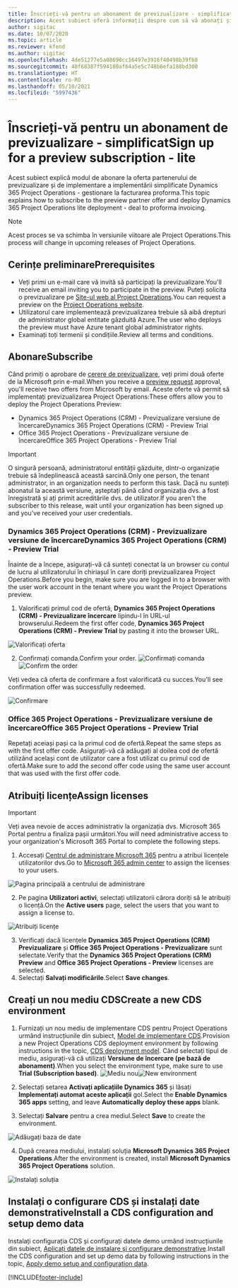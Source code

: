 ```yaml
---
title: Înscrieți-vă pentru un abonament de previzualizare - simplificat
description: Acest subiect oferă informații despre cum să vă abonați și să implementați Project Operations simplificat - gestionați facturarea proforma.
author: sigitac
ms.date: 10/07/2020
ms.topic: article
ms.reviewer: kfend
ms.author: sigitac
ms.openlocfilehash: 4de51277e5a08690cc16497e3916f40498b39fb8
ms.sourcegitcommit: 40f68387f594180af64a5e5c748b6efa188bd300
ms.translationtype: HT
ms.contentlocale: ro-RO
ms.lasthandoff: 05/10/2021
ms.locfileid: "5997436"
---
```

# <a name="sign-up-for-a-preview-subscription---lite"></a><span data-ttu-id="ed096-103">Înscrieți-vă pentru un abonament de previzualizare - simplificat</span><span class="sxs-lookup"><span data-stu-id="ed096-103">Sign up for a preview subscription - lite</span></span> 

<span data-ttu-id="ed096-104">Acest subiect explică modul de abonare la oferta partenerului de previzualizare și de implementare a implementării simplificate Dynamics 365 Project Operations - gestionare la facturarea proforma.</span><span class="sxs-lookup"><span data-stu-id="ed096-104">This topic explains how to subscribe to the preview partner offer and deploy Dynamics 365 Project Operations lite deployment - deal to proforma invoicing.</span></span>

> [!NOTE]
> <span data-ttu-id="ed096-105">Acest proces se va schimba în versiunile viitoare ale Project Operations.</span><span class="sxs-lookup"><span data-stu-id="ed096-105">This process will change in upcoming releases of Project Operations.</span></span>

## <a name="prerequisites"></a><span data-ttu-id="ed096-106">Cerințe preliminare</span><span class="sxs-lookup"><span data-stu-id="ed096-106">Prerequisites</span></span>

- <span data-ttu-id="ed096-107">Veți primi un e-mail care vă invită să participați la previzualizare.</span><span class="sxs-lookup"><span data-stu-id="ed096-107">You'll receive an email inviting you to participate in the preview.</span></span> <span data-ttu-id="ed096-108">Puteți solicita o previzualizare pe [Site-ul web al Project Operations](https://dynamics.microsoft.com/en-us/project-operations/overview/).</span><span class="sxs-lookup"><span data-stu-id="ed096-108">You can request a preview on the [Project Operations website](https://dynamics.microsoft.com/en-us/project-operations/overview/).</span></span>
- <span data-ttu-id="ed096-109">Utilizatorul care implementează previzualizarea trebuie să aibă drepturi de administrator global entitate găzduită Azure.</span><span class="sxs-lookup"><span data-stu-id="ed096-109">The user who deploys the preview must have Azure tenant global administrator rights.</span></span>
- <span data-ttu-id="ed096-110">Examinați toți termenii și condițiile.</span><span class="sxs-lookup"><span data-stu-id="ed096-110">Review all terms and conditions.</span></span>

## <a name="subscribe"></a><span data-ttu-id="ed096-111">Abonare</span><span class="sxs-lookup"><span data-stu-id="ed096-111">Subscribe</span></span>

<span data-ttu-id="ed096-112">Când primiți o aprobare de [cerere de previzualizare](https://forms.office.com/FormsPro/Pages/ResponsePage.aspx?id=v4j5cvGGr0GRqy180BHbR56j8lZs0FdAvwT75_WNFyxUMkRDV1NYQU5TNjE2VjhKOVBUNVg2R0s1NC4u), veți primi două oferte de la Microsoft prin e-mail.</span><span class="sxs-lookup"><span data-stu-id="ed096-112">When you receive a [preview request](https://forms.office.com/FormsPro/Pages/ResponsePage.aspx?id=v4j5cvGGr0GRqy180BHbR56j8lZs0FdAvwT75_WNFyxUMkRDV1NYQU5TNjE2VjhKOVBUNVg2R0s1NC4u) approval, you'll receive two offers from Microsoft by email.</span></span> <span data-ttu-id="ed096-113">Aceste oferte vă permit să implementați previzualizarea Project Operations:</span><span class="sxs-lookup"><span data-stu-id="ed096-113">These offers allow you to deploy the Project Operations Preview:</span></span>

- <span data-ttu-id="ed096-114">Dynamics 365 Project Operations (CRM) - Previzualizare versiune de încercare</span><span class="sxs-lookup"><span data-stu-id="ed096-114">Dynamics 365 Project Operations (CRM) - Preview Trial</span></span>
- <span data-ttu-id="ed096-115">Office 365 Project Operations - Previzualizare versiune de încercare</span><span class="sxs-lookup"><span data-stu-id="ed096-115">Office 365 Project Operations - Preview Trial</span></span>

> [!IMPORTANT]
> <span data-ttu-id="ed096-116">O singură persoană, administratorul entității găzduite, dintr-o organizație trebuie să îndeplinească această sarcină.</span><span class="sxs-lookup"><span data-stu-id="ed096-116">Only one person, the tenant administrator, in an organization needs to perform this task.</span></span> <span data-ttu-id="ed096-117">Dacă nu sunteți abonatul la această versiune, așteptați până când organizația dvs. a fost înregistrată și ați primit acreditările dvs. de utilizator.</span><span class="sxs-lookup"><span data-stu-id="ed096-117">If you aren't the subscriber to this release, wait until your organization has been signed up and you've received your user credentials.</span></span>

### <a name="dynamics-365-project-operations-crm---preview-trial"></a><span data-ttu-id="ed096-118">Dynamics 365 Project Operations (CRM) - Previzualizare versiune de încercare</span><span class="sxs-lookup"><span data-stu-id="ed096-118">Dynamics 365 Project Operations (CRM) - Preview Trial</span></span> 

<span data-ttu-id="ed096-119">Înainte de a începe, asigurați-vă că sunteți conectat la un browser cu contul de lucru al utilizatorului în chiriașul în care doriți previzualizarea Project Operations.</span><span class="sxs-lookup"><span data-stu-id="ed096-119">Before you begin, make sure you are logged in to a browser with the user work account in the tenant where you want the Project Operations preview.</span></span>

1. <span data-ttu-id="ed096-120">Valorificați primul cod de ofertă, **Dynamics 365 Project Operations (CRM) - Previzualizare încercare** lipindu-l în URL-ul browserului.</span><span class="sxs-lookup"><span data-stu-id="ed096-120">Redeem the first offer code, **Dynamics 365 Project Operations (CRM) - Preview Trial** by pasting it into the browser URL.</span></span>

![Valorificați oferta](./media/16RedeemFirstOfferNew.png)

2. <span data-ttu-id="ed096-122">Confirmați comanda.</span><span class="sxs-lookup"><span data-stu-id="ed096-122">Confirm your order.</span></span>
<span data-ttu-id="ed096-123">![Confirmați comanda](./media/17ConfirmOrderNew.png)</span><span class="sxs-lookup"><span data-stu-id="ed096-123">![Confirm the order](./media/17ConfirmOrderNew.png)</span></span>

<span data-ttu-id="ed096-124">Veți vedea că oferta de confirmare a fost valorificată cu succes.</span><span class="sxs-lookup"><span data-stu-id="ed096-124">You'll see confirmation offer was successfully redeemed.</span></span>

![Confirmare](./media/18OrderConfirmationNew.png)

### <a name="office-365-project-operations---preview-trial"></a><span data-ttu-id="ed096-126">Office 365 Project Operations - Previzualizare versiune de încercare</span><span class="sxs-lookup"><span data-stu-id="ed096-126">Office 365 Project Operations - Preview Trial</span></span>

<span data-ttu-id="ed096-127">Repetați aceiași pași ca la primul cod de ofertă.</span><span class="sxs-lookup"><span data-stu-id="ed096-127">Repeat the same steps as with the first offer code.</span></span> <span data-ttu-id="ed096-128">Asigurați-vă că adăugați al doilea cod de ofertă utilizând același cont de utilizator care a fost utilizat cu primul cod de ofertă.</span><span class="sxs-lookup"><span data-stu-id="ed096-128">Make sure to add the second offer code using the same user account that was used with the first offer code.</span></span>

## <a name="assign-licenses"></a><span data-ttu-id="ed096-129">Atribuiți licențe</span><span class="sxs-lookup"><span data-stu-id="ed096-129">Assign licenses</span></span>

> [!IMPORTANT]
> <span data-ttu-id="ed096-130">Veți avea nevoie de acces administrativ la organizația dvs. Microsoft 365 Portal pentru a finaliza pașii următori.</span><span class="sxs-lookup"><span data-stu-id="ed096-130">You will need administrative access to your organization's Microsoft 365 Portal to complete the following steps.</span></span>


1. <span data-ttu-id="ed096-131">Accesați [Centrul de administrare Microsoft 365](https://portal.office.com/) pentru a atribui licențele utilizatorilor dvs.</span><span class="sxs-lookup"><span data-stu-id="ed096-131">Go to [Microsoft 365 admin center](https://portal.office.com/) to assign the licenses to your users.</span></span>

![Pagina principală a centrului de administrare](./media/14AdminPortal.png)

2. <span data-ttu-id="ed096-133">Pe pagina **Utilizatori activi**, selectați utilizatorii cărora doriți să le atribuiți o licență.</span><span class="sxs-lookup"><span data-stu-id="ed096-133">On the **Active users** page, select the users that you want to assign a license to.</span></span>

![Atribuiți licențe](./media/15AssignLicenses.png)

3. <span data-ttu-id="ed096-135">Verificați dacă licențele **Dynamics 365 Project Operations (CRM) Previzualizare** și **Office 365 Project Operations - Previzualizare** sunt selectate.</span><span class="sxs-lookup"><span data-stu-id="ed096-135">Verify that the **Dynamics 365 Project Operations (CRM) Preview** and **Office 365 Project Operations - Preview** licenses are selected.</span></span> 
4. <span data-ttu-id="ed096-136">Selectați **Salvați modificările**.</span><span class="sxs-lookup"><span data-stu-id="ed096-136">Select **Save changes**.</span></span>

## <a name="create-a-new-cds-environment"></a><span data-ttu-id="ed096-137">Creați un nou mediu CDS</span><span class="sxs-lookup"><span data-stu-id="ed096-137">Create a new CDS environment</span></span>

1. <span data-ttu-id="ed096-138">Furnizați un nou mediu de implementare CDS pentru Project Operations urmând instrucțiunile din subiect, [Model de implementare CDS](lite-deployment.md).</span><span class="sxs-lookup"><span data-stu-id="ed096-138">Provision a new Project Operations CDS deployment environment by following instructions in the topic, [CDS deployment model](lite-deployment.md).</span></span> <span data-ttu-id="ed096-139">Când selectați tipul de mediu, asigurați-vă că utilizați **Versiune de încercare (pe bază de abonament)**.</span><span class="sxs-lookup"><span data-stu-id="ed096-139">When you select the environment type, make sure to use **Trial (Subscription based)**.</span></span>
<span data-ttu-id="ed096-140">![Mediu nou](./media/19CreateEnvironment.png)</span><span class="sxs-lookup"><span data-stu-id="ed096-140">![New environment](./media/19CreateEnvironment.png)</span></span>

2. <span data-ttu-id="ed096-141">Selectați setarea **Activați aplicațiile Dynamics 365** și lăsați **Implementați automat aceste aplicații** gol.</span><span class="sxs-lookup"><span data-stu-id="ed096-141">Select the **Enable Dynamics 365 apps** setting, and leave **Automatically deploy these apps** blank.</span></span>  
3. <span data-ttu-id="ed096-142">Selectați **Salvare** pentru a crea mediul.</span><span class="sxs-lookup"><span data-stu-id="ed096-142">Select **Save** to create the environment.</span></span>

![Adăugați baza de date](./media/20CreateEnvironment1.png)

4. <span data-ttu-id="ed096-144">După crearea mediului, instalați soluția **Microsoft Dynamics 365 Project Operations**.</span><span class="sxs-lookup"><span data-stu-id="ed096-144">After the environment is created, install **Microsoft Dynamics 365 Project Operations** solution.</span></span> 

![Instalați soluția](./media/21InstallSolution.png)

## <a name="install-a-cds-configuration-and-setup-demo-data"></a><span data-ttu-id="ed096-146">Instalați o configurare CDS și instalați date demonstrative</span><span class="sxs-lookup"><span data-stu-id="ed096-146">Install a CDS configuration and setup demo data</span></span>

<span data-ttu-id="ed096-147">Instalați configurația CDS și configurați datele demo urmând instrucțiunile din subiect, [Aplicați datele de instalare și configurare demonstrative](lite-apply-demo-setup-config-data.md).</span><span class="sxs-lookup"><span data-stu-id="ed096-147">Install the CDS configuration and set up demo data by following instructions in the topic, [Apply demo setup and configuration data](lite-apply-demo-setup-config-data.md).</span></span>


[!INCLUDE[footer-include](../includes/footer-banner.md)]